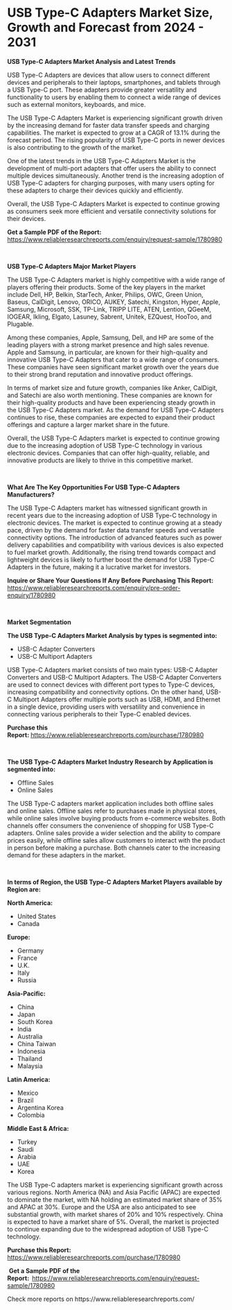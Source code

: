 <p><h1>USB Type-C Adapters Market Size, Growth and Forecast from 2024 - 2031</h1></p><p><strong>USB Type-C Adapters Market Analysis and Latest Trends</strong></p>
<p><p>USB Type-C Adapters are devices that allow users to connect different devices and peripherals to their laptops, smartphones, and tablets through a USB Type-C port. These adapters provide greater versatility and functionality to users by enabling them to connect a wide range of devices such as external monitors, keyboards, and mice.</p><p>The USB Type-C Adapters Market is experiencing significant growth driven by the increasing demand for faster data transfer speeds and charging capabilities. The market is expected to grow at a CAGR of 13.1% during the forecast period. The rising popularity of USB Type-C ports in newer devices is also contributing to the growth of the market.</p><p>One of the latest trends in the USB Type-C Adapters Market is the development of multi-port adapters that offer users the ability to connect multiple devices simultaneously. Another trend is the increasing adoption of USB Type-C adapters for charging purposes, with many users opting for these adapters to charge their devices quickly and efficiently.</p><p>Overall, the USB Type-C Adapters Market is expected to continue growing as consumers seek more efficient and versatile connectivity solutions for their devices.</p></p>
<p><strong>Get a Sample PDF of the Report:&nbsp;</strong> <a href="https://www.reliableresearchreports.com/enquiry/request-sample/1780980">https://www.reliableresearchreports.com/enquiry/request-sample/1780980</a></p>
<p>&nbsp;</p>
<p><strong>USB Type-C Adapters Major Market Players</strong></p>
<p><p>The USB Type-C Adapters market is highly competitive with a wide range of players offering their products. Some of the key players in the market include Dell, HP, Belkin, StarTech, Anker, Philips, OWC, Green Union, Baseus, CalDigit, Lenovo, ORICO, AUKEY, Satechi, Kingston, Hyper, Apple, Samsung, Microsoft, SSK, TP-Link, TRIPP LITE, ATEN, Lention, QGeeM, IOGEAR, Ikling, Elgato, Lasuney, Sabrent, Unitek, EZQuest, HooToo, and Plugable.</p><p>Among these companies, Apple, Samsung, Dell, and HP are some of the leading players with a strong market presence and high sales revenue. Apple and Samsung, in particular, are known for their high-quality and innovative USB Type-C Adapters that cater to a wide range of consumers. These companies have seen significant market growth over the years due to their strong brand reputation and innovative product offerings.</p><p>In terms of market size and future growth, companies like Anker, CalDigit, and Satechi are also worth mentioning. These companies are known for their high-quality products and have been experiencing steady growth in the USB Type-C Adapters market. As the demand for USB Type-C Adapters continues to rise, these companies are expected to expand their product offerings and capture a larger market share in the future.</p><p>Overall, the USB Type-C Adapters market is expected to continue growing due to the increasing adoption of USB Type-C technology in various electronic devices. Companies that can offer high-quality, reliable, and innovative products are likely to thrive in this competitive market.</p></p>
<p>&nbsp;</p>
<p><strong>What Are The Key Opportunities For USB Type-C Adapters Manufacturers?</strong></p>
<p><p>The USB Type-C Adapters market has witnessed significant growth in recent years due to the increasing adoption of USB Type-C technology in electronic devices. The market is expected to continue growing at a steady pace, driven by the demand for faster data transfer speeds and versatile connectivity options. The introduction of advanced features such as power delivery capabilities and compatibility with various devices is also expected to fuel market growth. Additionally, the rising trend towards compact and lightweight devices is likely to further boost the demand for USB Type-C Adapters in the future, making it a lucrative market for investors.</p></p>
<p><strong>Inquire or Share Your Questions If Any Before Purchasing This Report:</strong> <a href="https://www.reliableresearchreports.com/enquiry/pre-order-enquiry/1780980">https://www.reliableresearchreports.com/enquiry/pre-order-enquiry/1780980</a></p>
<p>&nbsp;</p>
<p><strong>Market Segmentation</strong></p>
<p><strong>The USB Type-C Adapters Market Analysis by types is segmented into:</strong></p>
<p><ul><li>USB-C Adapter Converters</li><li>USB-C Multiport Adapters</li></ul></p>
<p><p>USB Type-C Adapters market consists of two main types: USB-C Adapter Converters and USB-C Multiport Adapters. The USB-C Adapter Converters are used to connect devices with different port types to Type-C devices, increasing compatibility and connectivity options. On the other hand, USB-C Multiport Adapters offer multiple ports such as USB, HDMI, and Ethernet in a single device, providing users with versatility and convenience in connecting various peripherals to their Type-C enabled devices.</p></p>
<p><strong>Purchase this Report:&nbsp;</strong><a href="https://www.reliableresearchreports.com/purchase/1780980">https://www.reliableresearchreports.com/purchase/1780980</a></p>
<p>&nbsp;</p>
<p><strong>The USB Type-C Adapters Market Industry Research by Application is segmented into:</strong></p>
<p><ul><li>Offline Sales</li><li>Online Sales</li></ul></p>
<p><p>The USB Type-C adapters market application includes both offline sales and online sales. Offline sales refer to purchases made in physical stores, while online sales involve buying products from e-commerce websites. Both channels offer consumers the convenience of shopping for USB Type-C adapters. Online sales provide a wider selection and the ability to compare prices easily, while offline sales allow customers to interact with the product in person before making a purchase. Both channels cater to the increasing demand for these adapters in the market.</p></p>
<p>&nbsp;</p>
<p><strong>In terms of Region, the USB Type-C Adapters Market Players available by Region are:</strong></p>
<p>
    <p> <strong> North America: </strong>
        <ul>
            <li>United States</li>
            <li>Canada</li>
        </ul>
        </p> 
    <p> <strong> Europe: </strong>
        <ul>
            <li>Germany</li>
            <li>France</li>
            <li>U.K.</li>
            <li>Italy</li>
            <li>Russia</li>
        </ul>
        </p> 
    <p> <strong> Asia-Pacific: </strong>
        <ul>
            <li>China</li>
            <li>Japan</li>
            <li>South Korea</li>
            <li>India</li>
            <li>Australia</li>
            <li>China Taiwan</li>
            <li>Indonesia</li>
            <li>Thailand</li>
            <li>Malaysia</li>
        </ul>
        </p> 
    <p> <strong> Latin America: </strong>
        <ul>
            <li>Mexico</li>
            <li>Brazil</li>
            <li>Argentina Korea</li>
            <li>Colombia</li>
        </ul>
        </p> 
    <p> <strong> Middle East & Africa: </strong>
        <ul>
            <li>Turkey</li>
            <li>Saudi</li>
            <li>Arabia</li>
            <li>UAE</li>
            <li>Korea</li>
        </ul>
    </p>
    </p>
<p><p>The USB Type-C adapters market is experiencing significant growth across various regions. North America (NA) and Asia Pacific (APAC) are expected to dominate the market, with NA holding an estimated market share of 35% and APAC at 30%. Europe and the USA are also anticipated to see substantial growth, with market shares of 20% and 10% respectively. China is expected to have a market share of 5%. Overall, the market is projected to continue expanding due to the widespread adoption of USB Type-C technology.</p></p>
<p><strong>Purchase this Report: </strong><a href="https://www.reliableresearchreports.com/purchase/1780980">https://www.reliableresearchreports.com/purchase/1780980</a></p>
<p>&nbsp;<strong>Get a Sample PDF of the Report:&nbsp;&nbsp;</strong><a href="https://www.reliableresearchreports.com/enquiry/request-sample/1780980">https://www.reliableresearchreports.com/enquiry/request-sample/1780980</a></p>
<p><strong></strong></p>
<p>Check more reports on https://www.reliableresearchreports.com/</p>